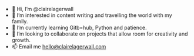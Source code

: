 - 👋 Hi, I’m @clairelagerwall
- 👀 I’m interested in content writing and travelling the world with my family.
- 🌱 I’m currently learning Gitb=hub, Python and patience.
- 💞️ I’m looking to collaborate on projects that allow room for creativity and growth.
- 📫 Email me hello@clairelagerwall.com

<!---
clairelagerwall/clairelagerwall is a ✨ special ✨ repository because its `README.md` (this file) appears on your GitHub profile.
You can click the Preview link to take a look at your changes.
--->
